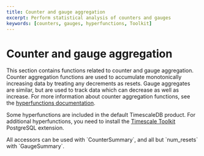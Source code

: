 ```yaml
---
title: Counter and gauge aggregation
excerpt: Perform statistical analysis of counters and gauges
keywords: [counters, gauges, hyperfunctions, Toolkit]
---
```


# Counter and gauge aggregation

This section contains functions related to counter and gauge aggregation.
Counter aggregation functions are used to accumulate monotonically increasing data
by treating any decrements as resets. Gauge aggregates are similar, but are used to
track data which can decrease as well as increase. For more information about counter
aggregation functions, see the
[hyperfunctions documentation][hyperfunctions-counter-agg].

Some hyperfunctions are included in the default TimescaleDB product. For
additional hyperfunctions, you need to install the
[Timescale Toolkit][install-toolkit] PostgreSQL extension.

<HyperfunctionTable
    hyperfunctionFamily='metric aggregation'
    includeExperimental
    sortByType
/>

<Highlight type="important">
All accessors can be used with `CounterSummary`, and all but `num_resets`
with `GaugeSummary`.
</Highlight>

[hyperfunctions-counter-agg]: /use-timescale/:currentVersion:/hyperfunctions/counter-aggregation/
[install-toolkit]: /self-hosted/:currentVersion:/tooling/install-toolkit/
